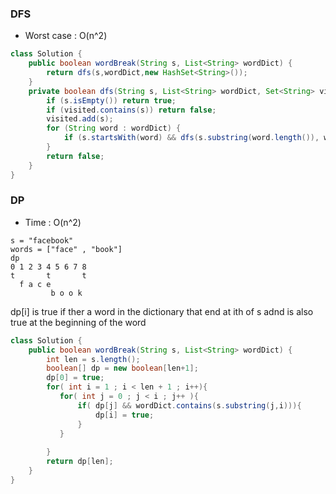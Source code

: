### DFS
* Worst case : O(n^2)

```java
class Solution {
    public boolean wordBreak(String s, List<String> wordDict) {
        return dfs(s,wordDict,new HashSet<String>());
    }
    private boolean dfs(String s, List<String> wordDict, Set<String> visited) {
        if (s.isEmpty()) return true;
        if (visited.contains(s)) return false;
        visited.add(s);
        for (String word : wordDict) {
            if (s.startsWith(word) && dfs(s.substring(word.length()), wordDict, visited)) return true;
        }
        return false;
    }
}
```


### DP

* Time  : O(n^2)

```
s = "facebook"
words = ["face" , "book"]
dp
0 1 2 3 4 5 6 7 8 
t       t       t   
  f a c e 
         b o o k 
```

dp[i] is true if ther a word in the dictionary that end at ith of s adnd is also true at the beginning of the word


```java
class Solution {
    public boolean wordBreak(String s, List<String> wordDict) {
        int len = s.length();
        boolean[] dp = new boolean[len+1];
        dp[0] = true;
        for( int i = 1 ; i < len + 1 ; i++){
           for( int j = 0 ; j < i ; j++ ){
               if( dp[j] && wordDict.contains(s.substring(j,i))){
                   dp[i] = true;
               }
           }  
           
        }
        return dp[len];
    }
}
```

